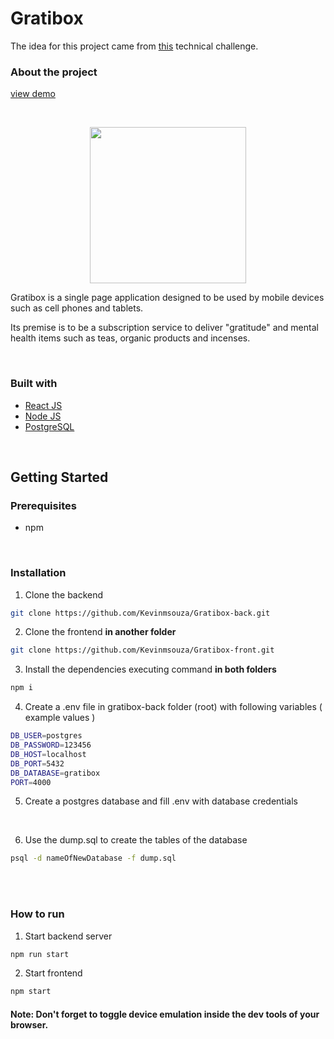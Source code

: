# **Gratibox**

The idea for this project came from [this](https://github.com/driven-exercises/Projeto-GratiBox) technical challenge.

### **About the project**
[view demo](https://kms-gratibox-front.vercel.app/)

<br />
<p align="center">
    <img src="https://media.discordapp.net/attachments/285125331751534602/912425839663124520/unknown.png?width=328&height=543" width="250px">
<p>

Gratibox is a single page application designed to be used by mobile devices such as cell phones and tablets.

Its premise is to be a subscription service to deliver "gratitude" and mental health items such as teas, organic products and incenses.

<br />

### **Built with**

- [React JS](https://reactjs.org/)
- [Node JS](https://nodejs.org/en/)
- [PostgreSQL](https://www.postgresql.org/)

 <br />

## **Getting Started**

### **Prerequisites**

- npm

<br />

### **Installation**

1.  Clone the backend

```sh
git clone https://github.com/Kevinmsouza/Gratibox-back.git
```

2. Clone the frontend **in another folder**

```sh
git clone https://github.com/Kevinmsouza/Gratibox-front.git
```

3. Install the dependencies executing command **in both folders**

```sh
npm i
```

4. Create a .env file in gratibox-back folder (root) with following variables ( example values )

```sh
DB_USER=postgres
DB_PASSWORD=123456
DB_HOST=localhost
DB_PORT=5432
DB_DATABASE=gratibox
PORT=4000
```

5. Create a postgres database and fill .env with database credentials

   <br />

6. Use the dump.sql to create the tables of the database

```sh
psql -d nameOfNewDatabase -f dump.sql
```
   <br />
   <br />

### **How to run**

1. Start backend server

```sh
npm run start
```

2. Start frontend

```sh
npm start
```

#### **Note**: Don't forget to toggle device emulation inside the dev tools of your browser.

